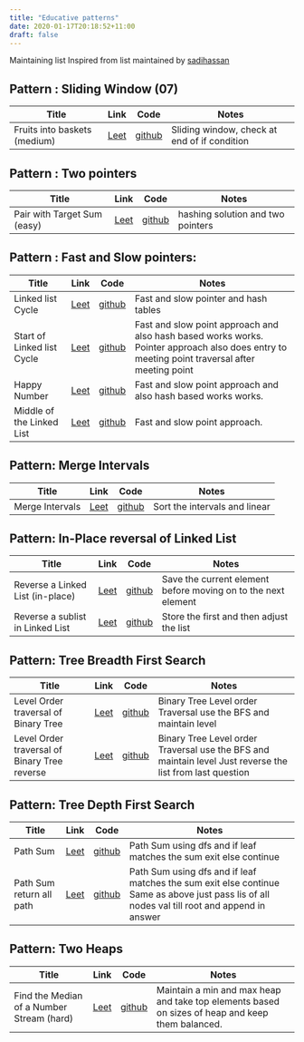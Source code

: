 ```yaml
---
title: "Educative patterns"
date: 2020-01-17T20:18:52+11:00
draft: false
---
```


Maintaining list Inspired from list maintained by [sadihassan](https://sadihassan.github.io/leetlist/educative_pattern.html)

## Pattern : Sliding Window (07)

| Title | Link| Code | Notes |
| ------ | ---- |------ | -----------|
| Fruits into baskets (medium) |[Leet](https://leetcode.com/problems/fruit-into-baskets/) | [github](https://github.com/gauravaror/programming/blob/master/fruit_in_basket.py) | Sliding window, check at end of if condition |


## Pattern : Two pointers

| Title | Link | Code  | Notes |
| ----- | ---- | ---- |  ----- |
| Pair with Target Sum (easy) | [Leet](https://leetcode.com/problems/two-sum/) | [github](https://github.com/gauravaror/programming/blob/master/two_sums.py) |hashing solution and two pointers |


## Pattern : Fast and Slow pointers:

| Title | Link | Code  | Notes |
| ----- | ---- | ---- |  ----- |
| Linked list Cycle | [Leet](https://leetcode.com/problems/linked-list-cycle/) | [github](https://github.com/gauravaror/programming/blob/master/linked_list_cycle.py) | Fast and slow pointer and hash tables |
| Start of Linked list Cycle | [Leet](https://leetcode.com/problems/linked-list-cycle-ii/) | [github](https://github.com/gauravaror/programming/blob/master/linked_list_cycle_entry_point.py) | Fast and slow point approach and also hash based works works. Pointer approach also does entry to meeting point traversal after meeting point |
| Happy Number | [Leet](https://leetcode.com/problems/happy-number/) | [github](https://github.com/gauravaror/programming/blob/master/happy_number.py) | Fast and slow point approach and also hash based works works.|
| Middle of the Linked List | [Leet](https://leetcode.com/problems/middle-of-the-linked-list/) | [github](https://github.com/gauravaror/programming/blob/master/middle_of_linked_list.py) | Fast and slow point approach.|

## Pattern: Merge Intervals

| Title | Link | Code  | Notes |
| ----- | ---- | ---- |  ----- |
| Merge Intervals | [Leet](https://leetcode.com/problems/merge-intervals/) | [github](https://github.com/gauravaror/programming/blob/master/merge_intervals.py) | Sort the intervals and linear |


## Pattern: In-Place reversal of Linked List
| Title | Link | Code  | Notes |
| ----- | ---- | ---- |  ----- |
| Reverse a Linked List (in-place) | [Leet](https://leetcode.com/problems/reverse-linked-list/) | [github](https://github.com/gauravaror/programming/blob/master/reverse_linked_list.py) | Save the current element before moving on to the next element |
| Reverse a sublist in Linked List | [Leet](https://leetcode.com/problems/reverse-linked-list-ii/) | [github](https://github.com/gauravaror/programming/blob/master/linked_list_reverse_2.py) | Store the first and then adjust the list |

## Pattern: Tree Breadth First Search
| Title | Link | Code  | Notes |
| ----- | ---- | ---- |  ----- |
| Level Order traversal of Binary Tree | [Leet](https://leetcode.com/problems/binary-tree-level-order-traversal/) | [github](https://github.com/gauravaror/programming/blob/master/binary-tree-level-order-traversal.py) | Binary Tree Level order Traversal use the BFS and maintain level |
| Level Order traversal of Binary Tree  reverse | [Leet](https://leetcode.com/problems/binary-tree-level-order-traversal-ii/) | [github](https://github.com/gauravaror/programming/blob/master/binary-tree-level-order-traversal_2.py) | Binary Tree Level order Traversal use the BFS and maintain level Just reverse the list from last question |


## Pattern: Tree Depth First Search
| Title | Link | Code  | Notes |
| ----- | ---- | ---- |  ----- |
| Path Sum | [Leet](https://leetcode.com/problems/path-sum/) | [github](https://github.com/gauravaror/programming/blob/master/path-sum.py) | Path Sum using dfs and if leaf matches the sum exit else continue |
| Path Sum return all path | [Leet](https://leetcode.com/problems/path-sum-ii/) | [github](https://github.com/gauravaror/programming/blob/master/path-sum-ii.py) | Path Sum using dfs and if leaf matches the sum exit else continue Same as above just pass lis of all nodes val till root and append in answer|



## Pattern: Two Heaps
| Title | Link | Code  | Notes |
| ----- | ---- | ---- |  ----- |
| Find the Median of a Number Stream (hard)| [Leet](https://leetcode.com/problems/find-median-from-data-stream/) | [github](https://github.com/gauravaror/programming/blob/master/find_median_sort_two_heap.cpp) | Maintain a min and max heap and take top elements based on sizes of heap and keep them balanced. |
